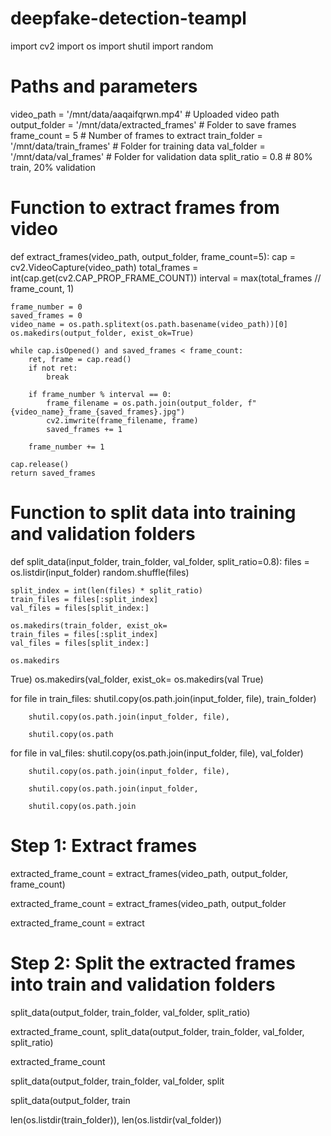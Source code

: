 # deepfake-detection-teampl
import cv2
import os
import shutil
import random

# Paths and parameters
video_path = '/mnt/data/aaqaifqrwn.mp4'  # Uploaded video path
output_folder = '/mnt/data/extracted_frames'  # Folder to save frames
frame_count = 5  # Number of frames to extract
train_folder = '/mnt/data/train_frames'  # Folder for training data
val_folder = '/mnt/data/val_frames'  # Folder for validation data
split_ratio = 0.8  # 80% train, 20% validation

# Function to extract frames from video
def extract_frames(video_path, output_folder, frame_count=5):
    cap = cv2.VideoCapture(video_path)
    total_frames = int(cap.get(cv2.CAP_PROP_FRAME_COUNT))
    interval = max(total_frames // frame_count, 1)

    frame_number = 0
    saved_frames = 0
    video_name = os.path.splitext(os.path.basename(video_path))[0]
    os.makedirs(output_folder, exist_ok=True)

    while cap.isOpened() and saved_frames < frame_count:
        ret, frame = cap.read()
        if not ret:
            break

        if frame_number % interval == 0:
            frame_filename = os.path.join(output_folder, f"{video_name}_frame_{saved_frames}.jpg")
            cv2.imwrite(frame_filename, frame)
            saved_frames += 1

        frame_number += 1

    cap.release()
    return saved_frames

# Function to split data into training and validation folders
def split_data(input_folder, train_folder, val_folder, split_ratio=0.8):
    files = os.listdir(input_folder)
    random.shuffle(files)

    split_index = int(len(files) * split_ratio)
    train_files = files[:split_index]
    val_files = files[split_index:]

    os.makedirs(train_folder, exist_ok=
    train_files = files[:split_index]
    val_files = files[split_index:]

    os.makedirs
True)
    os.makedirs(val_folder, exist_ok=
    os.makedirs(val
True)

    


for file in train_files:
        shutil.copy(os.path.join(input_folder, file), train_folder)

    
        shutil.copy(os.path.join(input_folder, file),

        shutil.copy(os.path
for file in val_files:
        shutil.copy(os.path.join(input_folder, file), val_folder)


        shutil.copy(os.path.join(input_folder, file),

        shutil.copy(os.path.join(input_folder,

        shutil.copy(os.path.join


# Step 1: Extract frames
extracted_frame_count = extract_frames(video_path, output_folder, frame_count)


extracted_frame_count = extract_frames(video_path, output_folder

extracted_frame_count = extract


# Step 2: Split the extracted frames into train and validation folders
split_data(output_folder, train_folder, val_folder, split_ratio)

extracted_frame_count, 
split_data(output_folder, train_folder, val_folder, split_ratio)

extracted_frame_count

split_data(output_folder, train_folder, val_folder, split

split_data(output_folder, train


len(os.listdir(train_folder)), len(os.listdir(val_folder))

